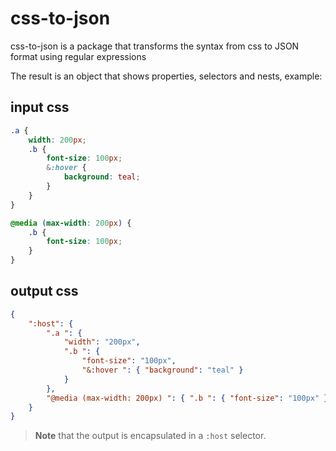 # css-to-json

css-to-json is a package that transforms the syntax from css to JSON format using regular expressions

The result is an object that shows properties, selectors and nests, example:

## input css

```css
.a {
    width: 200px;
    .b {
        font-size: 100px;
        &:hover {
            background: teal;
        }
    }
}

@media (max-width: 200px) {
    .b {
        font-size: 100px;
    }
}
```

## output css

```json
{
    ":host": {
        ".a ": {
            "width": "200px",
            ".b ": {
                "font-size": "100px",
                "&:hover ": { "background": "teal" }
            }
        },
        "@media (max-width: 200px) ": { ".b ": { "font-size": "100px" } }
    }
}
```

> **Note** that the output is encapsulated in a `:host` selector.

